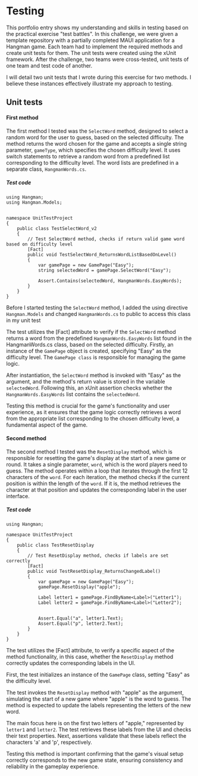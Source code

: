 # Testing

This portfolio entry shows my understanding and skills in testing based on the practical exercise "test battles". In this challenge, we were given a template repository with a partially completed MAUI application for a Hangman game. Each team had to implement the required methods and create unit tests for them. The unit tests were created using the xUnit framework. After the challenge, two teams were cross-tested, unit tests of one team and test code of another.

I will detail two unit tests that I wrote during this exercise for two methods. I believe these instances effectively illustrate my approach to testing.

## Unit tests

#### First method

The first method I tested was the `SelectWord` method, designed to select a random word for the user to guess, based on the selected difficulty. The method returns the word chosen for the game and accepts a single string parameter, `gameType`, which specifies the chosen difficulty level. It uses switch statements to retrieve a random word from a predefined list corresponding to the difficulty level. The word lists are predefined in a separate class, `HangmanWords.cs`.

##### Test code

```
using Hangman;
using Hangman.Models;


namespace UnitTestProject
{
    public class TestSelectWord_v2
    {
        // Test SelectWord method, checks if return valid game word based on difficulty level
        [Fact]
        public void TestSelectWord_ReturnsWordListBasedOnLevel()
        {
            var gamePage = new GamePage("Easy");
            string selectedWord = gamePage.SelectWord("Easy");

            Assert.Contains(selectedWord, HangmanWords.EasyWords);
        }
    }
}
```



Before I started testing the `SelectWord` method, I added the using directive `Hangman.Models` and changed `HangmanWords.cs` to public to access this class in my unit test

The test utilizes the [Fact] attribute to verify if the `SelectWord` method returns a word from the predefined `HangmanWords.EasyWords` list found in the HangmanWords.cs class, based on the selected difficulty. Firstly, an instance of the `GamePage` object is created, specifying "Easy" as the difficulty level. The `GamePage class` is responsible for managing the game logic.

After instantiation, the `SelectWord` method is invoked with "Easy" as the argument, and the method's return value is stored in the variable `selectedWord`. Following this, an xUnit assertion checks whether the `HangmanWords.EasyWords` list contains the `selectedWord`.

Testing this method is crucial for the game's functionality and user experience, as it ensures that the game logic correctly retrieves a word from the appropriate list corresponding to the chosen difficulty level, a fundamental aspect of the game.


#### Second method

The second method I tested was the `ResetDisplay` method, which is responsible for resetting the game's display at the start of a new game or round. It takes a single parameter, `word`, which is the word players need to guess. The method operates within a loop that iterates through the first 12 characters of the `word`. For each iteration, the method checks if the current position is within the length of the `word`. If it is, the method retrieves the character at that position and updates the corresponding label in the user interface. 

##### Test code

```
using Hangman;

namespace UnitTestProject
{
    public class TestResetDisplay
    {
        // Test ResetDisplay method, checks if labels are set correctly 
        [Fact]
        public void TestResetDisplay_ReturnsChangedLabel()
        {
            var gamePage = new GamePage("Easy");
            gamePage.ResetDisplay("apple");

            Label letter1 = gamePage.FindByName<Label>("Letter1");
            Label letter2 = gamePage.FindByName<Label>("Letter2");


            Assert.Equal("a", letter1.Text);
            Assert.Equal("p", letter2.Text);
        }
    }
}
```
The test utilizes the [Fact] attribute, to verify a specific aspect of the method functionality, in this case, whether the `ResetDisplay` method correctly updates the corresponding labels in the UI.

First, the test initializes an instance of the `GamePage` class, setting "Easy" as the difficulty level. 

The test invokes the `ResetDisplay` method with "apple" as the argument, simulating the start of a new game where "apple" is the word to guess. The method is expected to update the labels representing the letters of the new word.

The main focus here is on the first two letters of "apple," represented by `letter1` and `letter2`. The test retrieves these labels from the UI and checks their text properties. Next, assertions validate that these labels reflect the characters 'a' and 'p', respectively.

Testing this method is important confirming that the game's visual setup correctly corresponds to the new game state, ensuring consistency and reliability in the gameplay experience.

